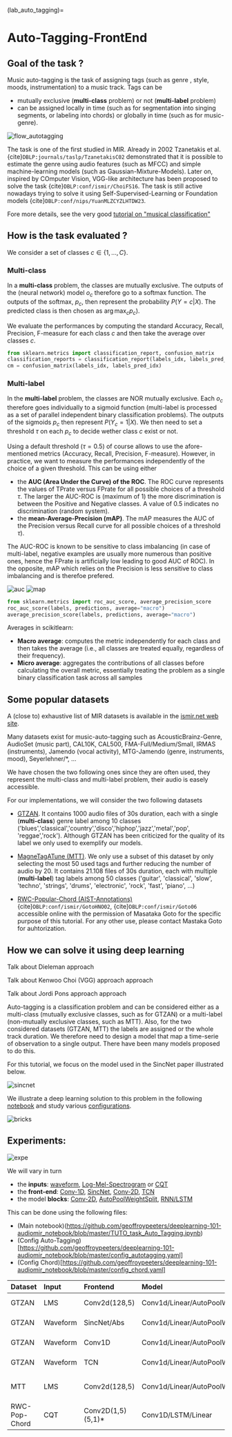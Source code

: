 (lab_auto_tagging)=
# Auto-Tagging-FrontEnd


## Goal of the task ?

Music auto-tagging is the task of assigning tags (such as genre , style, moods, instrumentation) to a music track.
Tags can be
- mutually exclusive (**multi-class** problem) or not (**multi-label** problem)
- can be assigned locally in time (such as for segmentation into singing segments, or labeling into chords) or globally in time (such as for music-genre).

![flow_autotagging](/images/flow_autotagging.png)

The task is one of the first studied in MIR.
Already in 2002 Tzanetakis et al. {cite}`DBLP:journals/taslp/TzanetakisC02` demonstrated that it is possible to estimate the genre using audio features (such as MFCC) and simple machine-learning models (such as Gaussian-Mixture-Models).
Later on, inspired by COmputer Vision, VGG-like architecture has been proposed to solve the task {cite}`DBLP:conf/ismir/ChoiFS16`.
The task is still active nowadays trying to solve it using Self-Supervised-Learning or Foundation models {cite}`DBLP:conf/nips/YuanMLZCYZLHTDW23`.

Fore more details, see the very good [tutorial on "musical classification"](https://music-classification.github.io/tutorial/landing-page.html)


## How is the task evaluated ?

We consider a set of classes $c \in \{1,\ldots,C\}$.

### Multi-class

In a **multi-class** problem, the classes are mutually exclusive.
The outputs of the (neural network) model $o_c$ therefore go to a softmax function.
The outputs of the softmax, $p_c$, then represent the probability $P(Y=c|X)$.
The predicted class is then chosen as $\arg\max_c p_c)$.

We evaluate the performances by computing the standard  Accuracy, Recall, Precision, F-measure for each class $c$ and then take the average over classes $c$.
```python
from sklearn.metrics import classification_report, confusion_matrix
classification_reports = classification_report(labels_idx, labels_pred_idx, output_dict=True)
cm = confusion_matrix(labels_idx, labels_pred_idx)
```

### Multi-label

In the **multi-label** problem, the classes are NOR mutually exclusive.
Each $o_c$ therefore goes individually to a sigmoid function (multi-label is processed as a set of parallel independent binary classification problems).
The outputs of the sigmoids $p_c$ then represent $P(Y_c=1|X)$.
We then need to set a threshold $\tau$ on each $p_c$ to decide wether class $c$ exist or not.

Using a default threshold ($\tau=0.5$) of course allows to use the afore-mentioned metrics (Accuracy, Recall, Precision, F-measure).
However, in practice, we want to measure the performances independently of the choice of a given threshold.
This can be using either
- the **AUC (Area Under the Curve) of the ROC**.
The ROC curve represents the values of TPrate versus FPrate for all possible choices of a threshold $\tau$.
The larger the AUC-ROC is (maximum of 1) the more discrimination is between the Positive and Negative classes.
A value of 0.5 indicates no discrimination (random system).
- the **mean-Average-Precision (mAP)**.
The mAP measures the AUC of the Precision versus Recall curve for all possible choices of a threshold $\tau)$.

The AUC-ROC is known to be sensitive to class imbalancing (in case of multi-label, negative examples are usually more numerous than positive ones, hence the FPrate is artificially low leading to good AUC of ROC).
In the opposite, mAP which relies on the Precision is less sensitive to class imbalancing and is therefoe prefered.

![auc](/images/brick_auc.png)
![map](/images/brick_map.png)

```python
from sklearn.metrics import roc_auc_score, average_precision_score
roc_auc_score(labels, predictions, average="macro")
average_precision_score(labels, predictions, average="macro")
```

Averages in scikitlearn:
- **Macro average**: computes the metric independently for each class and then takes the average (i.e., all classes are treated equally, regardless of their frequency).
- **Micro average**: aggregates the contributions of all classes before calculating the overall metric, essentially treating the problem as a single binary classification task across all samples


## Some popular datasets

A (close to) exhaustive list of MIR datasets is available in the [ismir.net web site](https://ismir.net/resources/datasets/).

Many datasets exist for music-auto-tagging such as AcousticBrainz-Genre, AudioSet (music part), CAL10K, CAL500, FMA-Full/Medium/Small, IRMAS (instruments), Jamendo (vocal activity), MTG-Jamendo (genre, instruments, mood), Seyerlehner/*, ...

We have chosen the two following ones since they are often used, they represent the multi-class and multi-label problem, their audio is easely accessible.

For our implementations, we will consider the two following datasets

- [GTZAN](http://marsyas.info/downloads/datasets.html).
It contains 1000 audio files of 30s duration, each with a single (**multi-class**) genre label among 10 classes ('blues','classical','country','disco','hiphop','jazz','metal','pop', 'reggae','rock').
Although GTZAN has been criticized for the quality of its label we only used to exemplify our models.

- [MagneTagATune (MTT)](https://mirg.city.ac.uk/codeapps/the-magnatagatune-dataset).
We only use a subset of this dataset by only selecting the most 50 used tags and further reducing the number of audio by 20.
It contains 21.108 files of 30s duration, each with multiple (**multi-label**) tag labels among 50 classes ('guitar', 'classical', 'slow', 'techno', 'strings', 'drums', 'electronic', 'rock', 'fast', 'piano', ...)

- [RWC-Popular-Chord (AIST-Annotations)](https://staff.aist.go.jp/m.goto/RWC-MDB/AIST-Annotation/){cite}`DBLP:conf/ismir/GotoHNO02`, {cite}`DBLP:conf/ismir/Goto06`
accessible online with the permission of Masataka Goto for the specific purpose of this tutorial. For any other use, please contact Mastaka Goto for auhtorization.






## How we can solve it using deep learning

Talk about Dieleman approach

Talk about Kenwoo Choi (VGG) approach approach

Talk about Jordi Pons approach approach

Auto-tagging is a classification problem and can be considered either as a multi-class (mutually exclusive classes, such as for GTZAN) or a multi-label (non-mutually exclusive classes, such as MTT).
Also, for the two considered datasets (GTZAN, MTT) the labels are assigned or the whole track duration.
We therefore need to design a model that map a time-serie of observation to a single output.
There have been many models proposed to do this.

For this tutorial, we focus on the model used in the SincNet paper illustrated below.

![sincnet](/images/brick_sincnet.png)

We illustrate a deep learning solution to this problem in the following [notebook](https://github.com/geoffroypeeters/deeplearning-101-audiomir_notebook/blob/master/TUTO_task_Auto_Tagging.ipynb) and study various [configurations](https://github.com/geoffroypeeters/deeplearning-101-audiomir_notebook/blob/master/config_autotagging.yaml).


![bricks](/images/main_bricks.png)


## Experiments:

![expe](/images/expe_autotagging.png)

We will vary in turn
- the **inputs**: [waveform](lab_waveform), [Log-Mel-Spectrogram](lab_lms) or [CQT](lab_cqt)
- the **front-end**: [Conv-1D](lab_conv1D), [SincNet](lab_sincnet), [Conv-2D](lab_conv2D), [TCN](lab_tcn)
- the model **blocks**: [Conv-2D](lab_conv2d), [AutoPoolWeightSplit](lab_AutoPoolWeightSplit), [RNN/LSTM](lab_rnn)

This can be done using the following files:
- (Main notebook)(https://github.com/geoffroypeeters/deeplearning-101-audiomir_notebook/blob/master/TUTO_task_Auto_Tagging.ipynb)
- (Config Auto-Tagging)[https://github.com/geoffroypeeters/deeplearning-101-audiomir_notebook/blob/master/config_autotagging.yaml]
- (Config Chord)[https://github.com/geoffroypeeters/deeplearning-101-audiomir_notebook/blob/master/config_chord.yaml]

| Dataset   | Input   | Frontend   | Model | Results   | Code |
|:---------- |:----------|:----------|:----------|:---------- |:---------- |
| GTZAN      | LMS       | Conv2d(128,5) | Conv1d/Linear/AutoPoolWeightSplit   | macroRecall: 0.56           | [LINK](https://github.com/geoffroypeeters/deeplearning-101-audiomir_notebook/blob/master/TUTO_task_Auto_Tagging.ipynb_D1-I1-C1.ipynb) |
| GTZAN      | Waveform  | SincNet/Abs   | Conv1d/Linear/AutoPoolWeightSplit   | macroRecall: 0.56           | [LINK](https://github.com/geoffroypeeters/deeplearning-101-audiomir_notebook/blob/master/TUTO_task_Auto_Tagging.ipynb_D1-I2-C2.ipynb) |
| GTZAN      | Waveform  | Conv1D 			 | Conv1d/Linear/AutoPoolWeightSplit   | macroRecall: 0.54           | [LINK](https://github.com/geoffroypeeters/deeplearning-101-audiomir_notebook/blob/master/TUTO_task_Auto_Tagging.ipynb_D1-I2-C3.ipynb) |
| GTZAN      | Waveform  | TCN					 | Conv1d/Linear/AutoPoolWeightSplit   | macroRecall: 0.46           | [LINK](https://github.com/geoffroypeeters/deeplearning-101-audiomir_notebook/blob/master/TUTO_task_Auto_Tagging.ipynb_D1-I2-C4.ipynb) |
| MTT        | LMS       | Conv2d(128,5) | Conv1d/Linear/AutoPoolWeightSplit   | AUC: 0.81, avgPrec: 0.29    | [LINK](https://github.com/geoffroypeeters/deeplearning-101-audiomir_notebook/blob/master/TUTO_task_Auto_Tagging.ipynb_D2-I1-C1.ipynb) |
| RWC-Pop-Chord | CQT    | Conv2D(1,5)(5,1)* |	Conv1D/LSTM/Linear             | macroRecall: 0.54           | [LINK](https://github.com/geoffroypeeters/deeplearning-101-audiomir_notebook/blob/master/TUTO_task_Auto_Tagging.ipynb_D3-I3-Chord.ipynb) |
